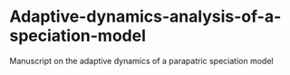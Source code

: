 # Adaptive-dynamics-analysis-of-a-speciation-model
Manuscript on the adaptive dynamics of a parapatric speciation model
